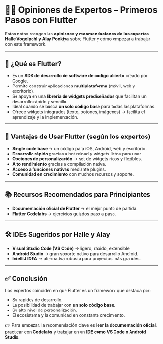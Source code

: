 # 👩‍💻 Opiniones de Expertos – Primeros Pasos con Flutter

Estas notas recogen las **opiniones y recomendaciones de los expertos Halle Vogelpohl y Alay Ponkiya** sobre Flutter y cómo empezar a trabajar con este framework.  

---

## 🚀 ¿Qué es Flutter?

- Es un **SDK de desarrollo de software de código abierto** creado por Google.  
- Permite construir aplicaciones **multiplataforma** (móvil, web y escritorio).  
- Se apoya en una **librería de widgets prediseñados** que facilitan un desarrollo rápido y sencillo.  
- Ideal cuando se busca **un solo código base** para todas las plataformas.  
- Ofrece widgets integrados (texto, botones, imágenes) → facilita el aprendizaje y la implementación.  

---

## 🌟 Ventajas de Usar Flutter (según los expertos)

- **Single code base** → un código para iOS, Android, web y escritorio.  
- **Desarrollo rápido** gracias a hot reload y widgets listos para usar.  
- **Opciones de personalización** → set de widgets ricos y flexibles.  
- **Alto rendimiento** gracias a compilación nativa.  
- **Acceso a funciones nativas** mediante plugins.  
- **Comunidad en crecimiento** con muchos recursos y soporte.  

---

## 📚 Recursos Recomendados para Principiantes

- **Documentación oficial de Flutter** → el mejor punto de partida.  
- **Flutter Codelabs** → ejercicios guiados paso a paso.  

---

## 🛠️ IDEs Sugeridos por Halle y Alay

- **Visual Studio Code (VS Code)** → ligero, rápido, extensible.  
- **Android Studio** → gran soporte nativo para desarrollo Android.  
- **IntelliJ IDEA** → alternativa robusta para proyectos más grandes.  

---

## ✅ Conclusión

Los expertos coinciden en que Flutter es un framework que destaca por:  
- Su rapidez de desarrollo.  
- La posibilidad de trabajar con **un solo código base**.  
- Su alto nivel de personalización.  
- El ecosistema y la comunidad en constante crecimiento.  

👉 Para empezar, la recomendación clave es **leer la documentación oficial**, practicar con **Codelabs** y trabajar en un **IDE como VS Code o Android Studio**.  
